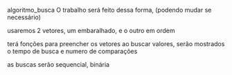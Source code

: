 algoritmo_busca
O trabalho será feito dessa forma, (podendo mudar se necessário)

usaremos 2 vetores, um embaralhado, e o outro em ordem

terá fonções para preencher os vetores
ao buscar valores, serão mostrados o tempo de busca e numero de comparações

as buscas serão sequencial, binária
